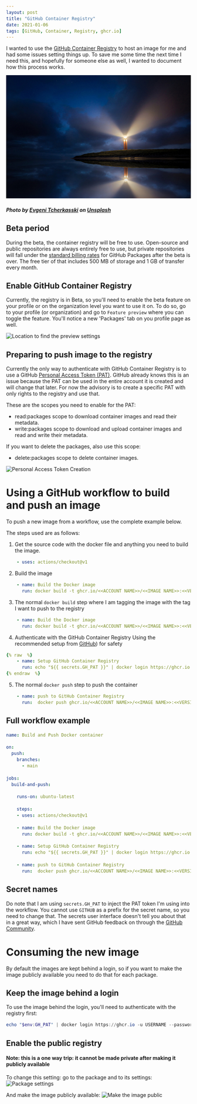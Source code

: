 ```yaml
---
layout: post
title: "GitHub Container Registry"
date: 2021-01-06
tags: [GitHub, Container, Registry, ghcr.io]
---
```


I wanted to use the [GitHub Container Registry](https://docs.github.com/en/free-pro-team@latest/packages/guides/about-github-container-registry) to host an image for me and had some issues setting things up. To save me some time the next time I need this, and hopefully for someone else as well, I wanted to document how this process works.

![Image of a lighthouse at night](/images/2021/20210106/evgeni-tcherkasski-SHA85I0G8K4-unsplash.jpg)
##### <span>Photo by <a href="https://unsplash.com/@evgenit?utm_source=unsplash&amp;utm_medium=referral&amp;utm_content=creditCopyText">Evgeni Tcherkasski</a> on <a href="https://unsplash.com/s/photos/lighthouse?utm_source=unsplash&amp;utm_medium=referral&amp;utm_content=creditCopyText">Unsplash</a></span>

## Beta period
During the beta, the container registry will be free to use. Open-source and public repositories are always entirely free to use, but private repositories will fall under the [standard billing rates](https://docs.github.com/en/free-pro-team@latest/github/setting-up-and-managing-billing-and-payments-on-github/about-billing-for-github-packages) for GitHub Packages after the beta is over. The free tier of that includes 500 MB of storage and 1 GB of transfer every month.

## Enable GitHub Container Registry
Currently, the registry is in Beta, so you'll need to enable the beta feature on your profile or on the organization level you want to use it on. To do so, go to your profile (or organization) and go to `Feature preview` where you can toggle the feature. You'll notice a new 'Packages' tab on you profile page as well.

![Location to find the preview settings](/images/2021/20210106/2021/20210106_01_EnablePackages.png)

## Preparing to push image to the registry
Currently the only way to authenticate with GitHub Container Registry is to use a GitHub [Personal Access Token (PAT)](https://docs.github.com/en/free-pro-team@latest/github/authenticating-to-github/creating-a-personal-access-token). GitHub already knows this is an issue because the PAT can be used in the entire account it is created and will change that later.
For now the advisory is to create a specific PAT with only rights to the registry and use that.

These are the scopes you need to enable for the PAT:
- read:packages scope to download container images and read their metadata.
- write:packages scope to download and upload container images and read and write their metadata.

If you want to delete the packages, also use this scope:
- delete:packages scope to delete container images.

![Personal Access Token Creation](/images/2021/20210106/2021/20210106_02_PAT.png)

# Using a GitHub workflow to build and push an image
To push a new image from a workflow, use the complete example below.

The steps used are as follows:

1. Get the source code with the docker file and anything you need to build the image.
``` yaml
    - uses: actions/checkout@v1
```

2. Build the image
``` yaml
    - name: Build the Docker image
      run: docker build -t ghcr.io/<<ACCOUNT NAME>>/<<IMAGE NAME>>:<<VERSION>> .
```

3. The normal `docker build` step where I am tagging the image with the tag I want to push to the registry
``` yaml
    - name: Build the Docker image
      run: docker build -t ghcr.io/<<ACCOUNT NAME>>/<<IMAGE NAME>>:<<VERSION>> .
```

4. Authenticate with the GitHub Container Registry
Using the recommended setup from [GitHub](https://docs.github.com/en/packages/guides/pushing-and-pulling-docker-images#authenticating-to-github-container-registry)) for safety
``` yaml
{% raw  %}
    - name: Setup GitHub Container Registry
      run: echo "${{ secrets.GH_PAT }}" | docker login https://ghcr.io -u ${{ github.actor }} --password-stdin
{% endraw  %}
```

5. The normal `docker push` step to push the container
``` yaml
    - name: push to GitHub Container Registry
      run:  docker push ghcr.io/<<ACCOUNT NAME>>/<<IMAGE NAME>>:<<VERSION>>
```

## Full workflow example
``` yaml
name: Build and Push Docker container

on:
  push:
    branches:
      - main

jobs:
  build-and-push:

    runs-on: ubuntu-latest

    steps:
    - uses: actions/checkout@v1

    - name: Build the Docker image
      run: docker build -t ghcr.io/<<ACCOUNT NAME>>/<<IMAGE NAME>>:<<VERSION>> .

    - name: Setup GitHub Container Registry
      run: echo "${{ secrets.GH_PAT }}" | docker login https://ghcr.io -u ${{ github.actor }} --password-stdin

    - name: push to GitHub Container Registry
      run:  docker push ghcr.io/<<ACCOUNT NAME>>/<<IMAGE NAME>>:<<VERSION>>
```

## Secret names
Do note that I am using `secrets.GH_PAT` to inject the PAT token I'm using into the workflow. You cannot use `GITHUB` as a prefix for the secret name, so you need to change that. The secrets user interface doesn't tell you about that in a great way, which I have sent GitHub feedback on through the [GitHub Community](https://github.community/t/add-a-warning-or-explanation-when-saving-a-secret-with-a-wrong-name/154018).

# Consuming the new image
By default the images are kept behind a login, so if you want to make the image publicly available you need to do that for each package.

## Keep the image behind a login
To use the image behind the login, you'll need to authenticate with the registry first:
``` powershell
echo "$env:GH_PAT" | docker login https://ghcr.io -u USERNAME --password-stdin
```

## Enable the public registry
#### Note: this is a one way trip: it cannot be made private after making it publicly available

To change this setting: go to the package and to its settings:
![Package settings](/images/2021/20210106/2021/20210106_03_MakePackagePublic.png)

And make the image publicly available:
![Make the image public](/images/2021/20210106/2021/20210106_04_MakePackagePublic.png)